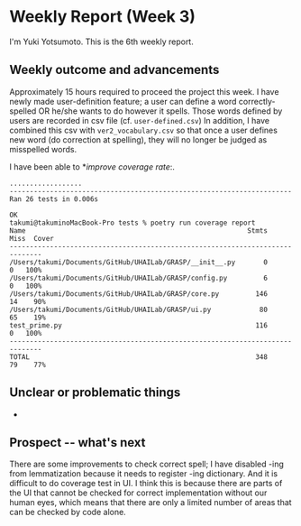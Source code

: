 # Weekly Report (Week 3)  
I'm Yuki Yotsumoto. This is the 6th weekly report.  

## Weekly outcome and advancements  
Approximately 15 hours required to proceed the project this week. I have newly made user-definition feature; a user can define a word correctly-spelled OR he/she wants to do however it spells. Those words defined by users are recorded in csv file (cf. `user-defined.csv`) In addition, I have combined this csv with `ver2_vocabulary.csv` so that once a user defines new word (do correction at spelling), they will no longer be judged as misspelled words.  

I have been able to **improve coverage rate*:.  
```
..................
----------------------------------------------------------------------
Ran 26 tests in 0.006s

OK
takumi@takuminoMacBook-Pro tests % poetry run coverage report           
Name                                                       Stmts   Miss  Cover
------------------------------------------------------------------------------
/Users/takumi/Documents/GitHub/UHAILab/GRASP/__init__.py       0      0   100%
/Users/takumi/Documents/GitHub/UHAILab/GRASP/config.py         6      0   100%
/Users/takumi/Documents/GitHub/UHAILab/GRASP/core.py         146     14    90%
/Users/takumi/Documents/GitHub/UHAILab/GRASP/ui.py            80     65    19%
test_prime.py                                                116      0   100%
------------------------------------------------------------------------------
TOTAL                                                        348     79    77%
```

## Unclear or problematic things  
-   

## Prospect -- what's next  
There are some improvements to check correct spell; I have disabled -ing from lemmatization because it needs to register -ing dictionary. And it is difficult to do coverage test in UI. I think this is because there are parts of the UI that cannot be checked for correct implementation without our human eyes, which means that there are only a limited number of areas that can be checked by code alone.  